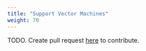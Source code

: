 ```yaml
---
title: "Support Vector Machines"
weight: 70
---
```


TODO. Create pull request [here](https://github.com/vietanhdev/review.aicurious.io/) to contribute.